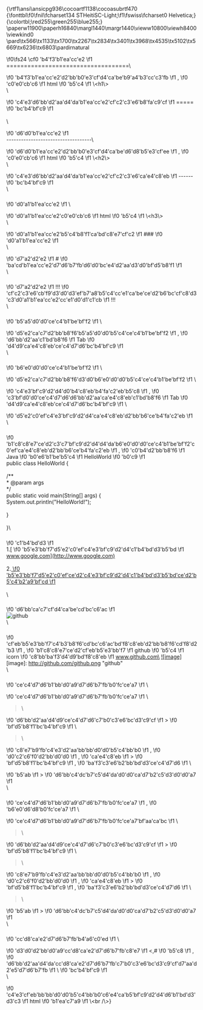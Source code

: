 {\rtf1\ansi\ansicpg936\cocoartf1138\cocoasubrtf470
{\fonttbl\f0\fnil\fcharset134 STHeitiSC-Light;\f1\fswiss\fcharset0 Helvetica;}
{\colortbl;\red255\green255\blue255;}
\paperw11900\paperh16840\margl1440\margr1440\vieww10800\viewh8400\viewkind0
\pard\tx566\tx1133\tx1700\tx2267\tx2834\tx3401\tx3968\tx4535\tx5102\tx5669\tx6236\tx6803\pardirnatural

\f0\fs24 \cf0 \'b4\'f3\'b1\'ea\'cc\'e2
\f1 \
===================================\
  
\f0 \'b4\'f3\'b1\'ea\'cc\'e2\'d2\'bb\'b0\'e3\'cf\'d4\'ca\'be\'b9\'a4\'b3\'cc\'c3\'fb
\f1 ,
\f0 \'c0\'e0\'cb\'c6
\f1 html
\f0 \'b5\'c4
\f1 \\<h1\\><br />\
  
\f0 \'c4\'e3\'d6\'bb\'d2\'aa\'d4\'da\'b1\'ea\'cc\'e2\'cf\'c2\'c3\'e6\'b8\'fa\'c9\'cf
\f1 =====
\f0 \'bc\'b4\'bf\'c9
\f1 \
\
  \

\f0 \'d6\'d0\'b1\'ea\'cc\'e2
\f1 \
-----------------------------------\
  
\f0 \'d6\'d0\'b1\'ea\'cc\'e2\'d2\'bb\'b0\'e3\'cf\'d4\'ca\'be\'d6\'d8\'b5\'e3\'cf\'ee
\f1 ,
\f0 \'c0\'e0\'cb\'c6
\f1 html
\f0 \'b5\'c4
\f1 \\<h2\\><br />\
  
\f0 \'c4\'e3\'d6\'bb\'d2\'aa\'d4\'da\'b1\'ea\'cc\'e2\'cf\'c2\'c3\'e6\'ca\'e4\'c8\'eb
\f1 ------
\f0 \'bc\'b4\'bf\'c9
\f1 \
  \
### 
\f0 \'d0\'a1\'b1\'ea\'cc\'e2
\f1 \
  
\f0 \'d0\'a1\'b1\'ea\'cc\'e2\'c0\'e0\'cb\'c6
\f1 html
\f0 \'b5\'c4
\f1 \\<h3\\><br />\
  
\f0 \'d0\'a1\'b1\'ea\'cc\'e2\'b5\'c4\'b8\'f1\'ca\'bd\'c8\'e7\'cf\'c2
\f1  ### 
\f0 \'d0\'a1\'b1\'ea\'cc\'e2
\f1 <br />\
  
\f0 \'d7\'a2\'d2\'e2
\f1 #
\f0 \'ba\'cd\'b1\'ea\'cc\'e2\'d7\'d6\'b7\'fb\'d6\'d0\'bc\'e4\'d2\'aa\'d3\'d0\'bf\'d5\'b8\'f1
\f1 \
\
### 
\f0 \'d7\'a2\'d2\'e2
\f1 !!!
\f0 \'cf\'c2\'c3\'e6\'cb\'f9\'d3\'d0\'d3\'ef\'b7\'a8\'b5\'c4\'cc\'e1\'ca\'be\'ce\'d2\'b6\'bc\'cf\'c8\'d3\'c3\'d0\'a1\'b1\'ea\'cc\'e2\'cc\'e1\'d0\'d1\'c1\'cb
\f1 !!! \
\
### 
\f0 \'b5\'a5\'d0\'d0\'ce\'c4\'b1\'be\'bf\'f2
\f1 \
    
\f0 \'d5\'e2\'ca\'c7\'d2\'bb\'b8\'f6\'b5\'a5\'d0\'d0\'b5\'c4\'ce\'c4\'b1\'be\'bf\'f2
\f1 ,
\f0 \'d6\'bb\'d2\'aa\'c1\'bd\'b8\'f6
\f1 Tab
\f0 \'d4\'d9\'ca\'e4\'c8\'eb\'ce\'c4\'d7\'d6\'bc\'b4\'bf\'c9
\f1 \
        \
### 
\f0 \'b6\'e0\'d0\'d0\'ce\'c4\'b1\'be\'bf\'f2
\f1   \
    
\f0 \'d5\'e2\'ca\'c7\'d2\'bb\'b8\'f6\'d3\'d0\'b6\'e0\'d0\'d0\'b5\'c4\'ce\'c4\'b1\'be\'bf\'f2
\f1 \
    
\f0 \'c4\'e3\'bf\'c9\'d2\'d4\'d0\'b4\'c8\'eb\'b4\'fa\'c2\'eb\'b5\'c8
\f1 ,
\f0 \'c3\'bf\'d0\'d0\'ce\'c4\'d7\'d6\'d6\'bb\'d2\'aa\'ca\'e4\'c8\'eb\'c1\'bd\'b8\'f6
\f1 Tab
\f0 \'d4\'d9\'ca\'e4\'c8\'eb\'ce\'c4\'d7\'d6\'bc\'b4\'bf\'c9
\f1 \
    
\f0 \'d5\'e2\'c0\'ef\'c4\'e3\'bf\'c9\'d2\'d4\'ca\'e4\'c8\'eb\'d2\'bb\'b6\'ce\'b4\'fa\'c2\'eb
\f1 \
\
### 
\f0 \'b1\'c8\'c8\'e7\'ce\'d2\'c3\'c7\'bf\'c9\'d2\'d4\'d4\'da\'b6\'e0\'d0\'d0\'ce\'c4\'b1\'be\'bf\'f2\'c0\'ef\'ca\'e4\'c8\'eb\'d2\'bb\'b6\'ce\'b4\'fa\'c2\'eb
\f1 ,
\f0 \'c0\'b4\'d2\'bb\'b8\'f6
\f1 Java
\f0 \'b0\'e6\'b1\'be\'b5\'c4
\f1 HelloWorld
\f0 \'b0\'c9
\f1 \
    public class HelloWorld \{\
\
      /**\
      * @param args\
   */\
   public static void main(String[] args) \{\
   System.out.println("HelloWorld!");\
\
   \}\
\
    \}\
### 
\f0 \'c1\'b4\'bd\'d3
\f1 \
1.[
\f0 \'b5\'e3\'bb\'f7\'d5\'e2\'c0\'ef\'c4\'e3\'bf\'c9\'d2\'d4\'c1\'b4\'bd\'d3\'b5\'bd
\f1 www.google.com](http://www.google.com)<br />\
2.[
\f0 \'b5\'e3\'bb\'f7\'d5\'e2\'c0\'ef\'ce\'d2\'c4\'e3\'bf\'c9\'d2\'d4\'c1\'b4\'bd\'d3\'b5\'bd\'ce\'d2\'b5\'c4\'b2\'a9\'bf\'cd
\f1 ](http://guoyunsky.iteye.com)<br />\
\
###
\f0 \'d6\'bb\'ca\'c7\'cf\'d4\'ca\'be\'cd\'bc\'c6\'ac
\f1 \
![github](http://github.com/unicorn.png "github")\
\
###
\f0 \'cf\'eb\'b5\'e3\'bb\'f7\'c4\'b3\'b8\'f6\'cd\'bc\'c6\'ac\'bd\'f8\'c8\'eb\'d2\'bb\'b8\'f6\'cd\'f8\'d2\'b3
\f1 ,
\f0 \'b1\'c8\'c8\'e7\'ce\'d2\'cf\'eb\'b5\'e3\'bb\'f7
\f1 github
\f0 \'b5\'c4
\f1 icorn
\f0 \'c8\'bb\'ba\'f3\'d4\'d9\'bd\'f8\'c8\'eb
\f1 www.github.com\
[![image]](http://www.github.com/)\
[image]: http://github.com/github.png "github"\
\
### 
\f0 \'ce\'c4\'d7\'d6\'b1\'bb\'d0\'a9\'d7\'d6\'b7\'fb\'b0\'fc\'ce\'a7
\f1 \
> 
\f0 \'ce\'c4\'d7\'d6\'b1\'bb\'d0\'a9\'d7\'d6\'b7\'fb\'b0\'fc\'ce\'a7
\f1 \
>\
> 
\f0 \'d6\'bb\'d2\'aa\'d4\'d9\'ce\'c4\'d7\'d6\'c7\'b0\'c3\'e6\'bc\'d3\'c9\'cf
\f1 >
\f0 \'bf\'d5\'b8\'f1\'bc\'b4\'bf\'c9
\f1 \
>\
> 
\f0 \'c8\'e7\'b9\'fb\'c4\'e3\'d2\'aa\'bb\'bb\'d0\'d0\'b5\'c4\'bb\'b0
\f1 ,
\f0 \'d0\'c2\'c6\'f0\'d2\'bb\'d0\'d0
\f1 ,
\f0 \'ca\'e4\'c8\'eb
\f1 >
\f0 \'bf\'d5\'b8\'f1\'bc\'b4\'bf\'c9
\f1 ,
\f0 \'ba\'f3\'c3\'e6\'b2\'bb\'bd\'d3\'ce\'c4\'d7\'d6
\f1 \
> 
\f0 \'b5\'ab
\f1 > 
\f0 \'d6\'bb\'c4\'dc\'b7\'c5\'d4\'da\'d0\'d0\'ca\'d7\'b2\'c5\'d3\'d0\'d0\'a7
\f1 \
\
### 
\f0 \'ce\'c4\'d7\'d6\'b1\'bb\'d0\'a9\'d7\'d6\'b7\'fb\'b0\'fc\'ce\'a7
\f1 ,
\f0 \'b6\'e0\'d6\'d8\'b0\'fc\'ce\'a7
\f1 \
> 
\f0 \'ce\'c4\'d7\'d6\'b1\'bb\'d0\'a9\'d7\'d6\'b7\'fb\'b0\'fc\'ce\'a7\'bf\'aa\'ca\'bc
\f1 \
>\
> > 
\f0 \'d6\'bb\'d2\'aa\'d4\'d9\'ce\'c4\'d7\'d6\'c7\'b0\'c3\'e6\'bc\'d3\'c9\'cf
\f1 >
\f0 \'bf\'d5\'b8\'f1\'bc\'b4\'bf\'c9
\f1 \
>\
>  > > 
\f0 \'c8\'e7\'b9\'fb\'c4\'e3\'d2\'aa\'bb\'bb\'d0\'d0\'b5\'c4\'bb\'b0
\f1 ,
\f0 \'d0\'c2\'c6\'f0\'d2\'bb\'d0\'d0
\f1 ,
\f0 \'ca\'e4\'c8\'eb
\f1 >
\f0 \'bf\'d5\'b8\'f1\'bc\'b4\'bf\'c9
\f1 ,
\f0 \'ba\'f3\'c3\'e6\'b2\'bb\'bd\'d3\'ce\'c4\'d7\'d6
\f1 \
>\
> > > > 
\f0 \'b5\'ab
\f1 > 
\f0 \'d6\'bb\'c4\'dc\'b7\'c5\'d4\'da\'d0\'d0\'ca\'d7\'b2\'c5\'d3\'d0\'d0\'a7
\f1 \
\
### 
\f0 \'cc\'d8\'ca\'e2\'d7\'d6\'b7\'fb\'b4\'a6\'c0\'ed
\f1 \

\f0 \'d3\'d0\'d2\'bb\'d0\'a9\'cc\'d8\'ca\'e2\'d7\'d6\'b7\'fb\'c8\'e7
\f1 <,#
\f0 \'b5\'c8
\f1 ,
\f0 \'d6\'bb\'d2\'aa\'d4\'da\'cc\'d8\'ca\'e2\'d7\'d6\'b7\'fb\'c7\'b0\'c3\'e6\'bc\'d3\'c9\'cf\'d7\'aa\'d2\'e5\'d7\'d6\'b7\'fb
\f1 \\
\f0 \'bc\'b4\'bf\'c9
\f1 <br />\

\f0 \'c4\'e3\'cf\'eb\'bb\'bb\'d0\'d0\'b5\'c4\'bb\'b0\'c6\'e4\'ca\'b5\'bf\'c9\'d2\'d4\'d6\'b1\'bd\'d3\'d3\'c3
\f1 html
\f0 \'b1\'ea\'c7\'a9
\f1 \\<br /\\>}
